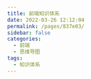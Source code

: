 ```yaml
---
title: 前端知识体系
date: 2022-03-26 12:12:04
permalink: /pages/837e03/
sidebar: false
categories:
  - 前端
  - 思维导图
tags:
  - 知识体系
---
```


<iframe :src="$withBase('/kownloage/前端/index.html')" width="100%" height="750" frameborder="0" scrolling="No" leftmargin="0" topmargin="0"></iframe>